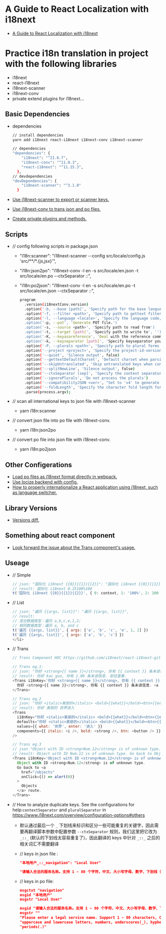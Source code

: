 
# A Guide to React Localization with i18next

- [A Guide to React Localization with i18next](https://phrase.com/blog/posts/localizing-react-apps-with-i18next)

# Practice i18n translation in project with the following libraries

- i18next
- react-i18next
- i18next-scanner
- i18next-conv
- private extend plugins for i18next...

## Basic Dependencies

- dependencies

  ```sh
  // install dependencies
  yarn add i18next react-i18next i18next-conv i18next-scanner

  // dependencies
  "dependencies": {
      "i18next": "^21.6.7",
      "i18next-conv": "^11.0.3",
      "react-i18next": "^11.15.3",
    },
  // devdependencies
  "devDependencies": {
      "i18next-scanner": "^3.1.0"
    }
  ```

- [Use i18next-scanner to export or scanner keys.](https://github.com/i18next/i18next-scanner)
- [Use i18next-conv to trans json and po files.](<https://github.com/i18next/i18next-gettext-converter>)
- [Create private plugins and methods.](https://www.i18next.com/misc/creating-own-plugins#create-a-private-method-to-initialize-your-plugin)

## Scripts

- // config following scripts in package.json
  - "i18n:scanner": "i18next-scanner --config src/locale/config.js 'src/**/*.{js,jsx}'",
  - "i18n:json2po": "i18next-conv -l en -s src/locale/en.json -t src/locale/en.po --ctxSeparator _::_",
  - "i18n:po2json": "i18next-conv -l en -s src/locale/en.po -t src/locale/en.json --ctxSeparator _::_",

    ```bash
    program
      .version(i18nextConv.version)
      .option('-b, --base [path]', 'Specify path for the base language file. only take effect with -K option', '')
      .option('-f, --filter <path>', 'Specify path to gettext filter')
      .option('-l, --language <locale>', 'Specify the language code, eg. \'en\'')
      .option('-p, --pot', 'Generate POT file.')
      .option('-s, --source <path>', 'Specify path to read from')
      .option('-t, --target [path]', 'Specify path to write to', '')
      .option('-K, --keyasareference', 'Deal with the reference comment as a key', false)
      .option('-k, --keyseparator [path]', 'Specify keyseparator you want to use, defaults to ##', '##')
      .option('-P, --plurals <path>', 'Specify path to plural forms definitions')
      .option('--project <project>', 'Specify the project-id-version when converting json to gettext')
      .option('--quiet', 'Silence output', false)
      .option('--gettextDefaultCharset', 'Default charset when parsing gettext files with gettext-parser', 'UTF-8')
      .option('--skipUntranslated', 'Skip untranslated keys when converting into json', false)
      .option('--splitNewLine', 'Silence output', false)
      .option('--ctxSeparator [sep]', 'Specify the context separator', '_')
      .option('--ignorePlurals', 'Do not process the plurals')
      .option('--compatibilityJSON <ver>', "Set to 'v4' to generate i18next@21 compatible json files")
      .option('--foldLength', 'Specify the character fold length for strings', 76)
      .parse(process.argv);
    ```

- // scan all international keys to json file with i18next-scanner
  - yarn i18n:scanner

- // convert json file into po file with i18next-conv.
  - yarn i18n:json2po

- // convert po file into json file with i18next-conv.
  - yarn i18n:po2json

## Other Configerations

- [Load po files as i18next format directly in webpack.](https://github.com/queicherius/i18next-po-loader)
- [Use locize backend with config.](https://github.com/locize/react-tutorial)
- [How to properly internationalize a React application using i18next, such as language switcher.](https://dev.to/adrai/how-to-properly-internationalize-a-react-application-using-i18next-3hdb)

## Library Versions

- [Versions diff.](https://react.i18next.com/latest/migrating-v9-to-v10)

## Something about react component

- [Look forward the issue about the Trans component's usage.](https://stackoverflow.com/questions/55000798/react-i18next-and-replacing-placeholder-keys-with-components)

## Useage

- // Simple

  ```javascript
  // json: "国际化 i18next {{0}}{{1}}{{2}}": "国际化 i18next {{0}}{{1}}{{2}}"
  // result: 国际化 i18next 0.25100%100
  t('国际化 i18next {{0}}{{1}}{{2}}', { 0: context, 1: '100%', 2: 100 })
  ```

- // List

  ```javascript
  // json: "遍历 {{args, list}}": "遍历 {{args, list}}",
  // result: 
  // 混合数据类型：遍历 a,b,c,e,1,2; 
  // 相同数据类型：遍历 a, b, and c
  t('遍历 {{args, list}}', { args: ['a', 'b', 'c', 'e', 1, 2] })
  t('遍历 {{args, list}}', { args: ['a', 'b', 'c'] })
  </li>
  ````

- // Trans

  ```javascript
  // Trans Component HOC https://github.com/i18next/react-i18next-gitbook/blob/master/latest/trans-component.md

  // Trans eg.1: 
  // json: "你好 <strong>{{ name }}</strong>, 你有 {{ context }} 条未读信息. <a href=\"http://baidu.com\">前往查看</a>": "你好 <1><0>{{name}}</0></1>, 你有 <3>{{context}}</3> 条未读信息. <5>前往查看</5>.",
  // result: 你好 kai guo, 你有 1.00 条未读信息. 前往查看.
  <Trans i18nKey='你好 <strong>{{ name }}</strong>, 你有 {{ context }} 条未读信息. <a href="http://baidu.com">前往查看</a>' count={context * 100}>
    你好 <strong>{{ name }}</strong>, 你有 {{ context }} 条未读信息. <a href="http://baidu.com">前往查看</a>.
  </Trans>

  // Trans eg.2
  // json: "你好 <italic>美丽的</italic> <bold>{{what}}</bold><btn>{{enter}}</btn>": "你好 <italic>美丽的</italic> <bold>{{what}}</bold><btn>{{enter}}</btn>"
  // result: 你好 美丽的 世界进入
  <Trans
    i18nKey="你好 <italic>美丽的</italic> <bold>{{what}}</bold><btn>{{enter}}</btn>" // optional -> fallbacks to defaults if not provided
    defaults="你好 <italic>美丽的</italic> <bold>{{what}}</bold><btn>{{enter}}</btn>" // optional defaultValue
    values={{ what: '世界', enter: '进入' }}
    components={{ italic: <i />, bold: <strong />, btn: <button /> }}
  />

  // Trans eg.3
  // json "Object with ID <strong>Num.12</strong> is of unknown type.Go back to <a href=\"/objects\" onClick={() => alert(0)}>Objects</a> route.": "Object with ID <1>Num.12</1> is of unknown type. Go back to <3>Objects</3> route.",
  // result: Object with ID Num.12 is of unknown type. Go back to Objects route.
  <Trans i18nKey='Object with ID <strong>Num.12</strong> is of unknown type.Go back to <a href="/objects" onClick={() => alert(0)}>Objects</a> route.'>
    Object with ID <strong>Num.12</strong> is of unknown type.
    Go back to <a
      href="/objects"
      onClick={() => alert(0)}
    >
      Objects
    </a> route.
  </Trans>
  ```

- // How to analyze duplicate keys. See the configurations for help:`contextSeparator` and `pluralSeparator` in <https://www.i18next.com/overview/configuration-options#others>
  - 默认通过最后一个 `_` 下划线来标识和区分一些可能重复的关键字，因此需要再翻译脚本参数中配置参数 `--ctxSeparator` 规则，我们这里把它改为 `_::_` (默认的下划线太容易重复了)，因此翻译的 keys 中针对 `_::_` 之后的相关词汇不需要翻译
  - // keys in json file :
  
    ```json
    "本地用户_::_navigation": "Local User"

    "请输入合法的服务名称。支持 1 ~ 80 个字符，中文、大小写字母、数字、下划线（_）、连字符（-）和句点（.）": "Please enter a legal service name. Support 1 ~ 80 characters, Chinese, uppercase and lowercase letters, numbers, underscores(_), hyphens(-) and periods(.)",
    ```

  - // keys in po file:

    ```json
    msgctxt "navigation"
    msgid "本地用户"
    msgstr "Local User"

    msgid "请输入合法的服务名称。支持 1 ~ 80 个字符，中文、大小写字母、数字、下划线（_）、连字符（-）和句点（.）"
    msgstr ""
    "Please enter a legal service name. Support 1 ~ 80 characters, Chinese, "
    "uppercase and lowercase letters, numbers, underscores(_), hyphens(-) and "
    "periods(.)"

    ```
